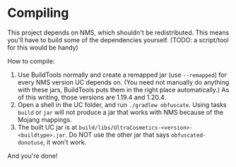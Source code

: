 # Compiling

This project depends on NMS, which shouldn't be redistributed. This means you'll have to build some of the dependencies
yourself. (TODO: a script/tool for this would be handy)

How to compile:

1. Use BuildTools normally and create a remapped jar (use `--remapped`) for every NMS version UC depends on. (You need
   not manually do anything with these jars, BuildTools puts them in the right place automatically.) As of this writing,
   those versions are 1.19.4 and 1.20.4.
2. Open a shell in the UC folder, and run `./gradlew obfuscate`. Using tasks `build` or `jar` will not produce a jar
   that works with NMS because of the Mojang mappings.
3. The built UC jar is at `build/libs/UltraCosmetics-<version>-<buildtype>.jar`. Do NOT use the other jar that
   says `obfuscated-donotuse`, it won't work.

And you're done!
